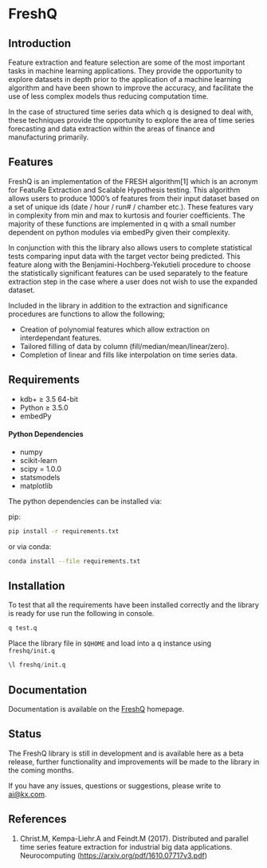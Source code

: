 # FreshQ
## Introduction
Feature extraction and feature selection are some of the most important tasks in machine learning applications. They provide the opportunity to explore datasets in depth prior to the application of a machine learning algorithm and have been shown to improve the accuracy, and facilitate the use of less complex models thus reducing computation time.

In the case of structured time series data which q is designed to deal with, these techniques provide the opportunity to explore the area of time series forecasting and data extraction within the areas of finance and manufacturing primarily.

## Features

FreshQ is an implementation of the FRESH algorithm[1] which is an acronym for FeatuRe Extraction and Scalable Hypothesis testing. This algorithm allows users to produce 1000’s of features from their input dataset based on a set of unique ids (date / hour / run# / chamber etc.). These features vary in complexity from min and max to kurtosis and  fourier coefficients. The majority of these functions are implemented in q with a small number dependent on python modules via embedPy given their complexity.

In conjunction with this the library also allows users to complete statistical tests comparing input data with the target vector being predicted. This feature along with the Benjamini-Hochberg-Yekutieli procedure to choose the statistically significant features can be used separately to the feature extraction step in the case where a user does not wish to use the expanded dataset.

Included in the library in addition to the extraction and significance procedures are functions to allow the following;
- Creation of polynomial features which allow extraction on interdependant features.
- Tailored filling of data by column (fill/median/mean/linear/zero).
- Completion of linear and fills like interpolation on time series data. 

## Requirements

- kdb+ ≥ 3.5 64-bit
- Python ≥ 3.5.0
- embedPy

#### Python Dependencies
- numpy
- scikit-learn
- scipy = 1.0.0
- statsmodels
- matplotlib

The python dependencies can be installed via:

pip:
```bash
pip install -r requirements.txt
```

or via conda:
```bash
conda install --file requirements.txt
```

## Installation
To test that all the requirements have been installed correctly and the library is ready for use run the following in console.

```bash
q test.q
```

Place the library file in `$QHOME` and load into a q instance using `freshq/init.q`
```q
\l freshq/init.q
```

## Documentation

Documentation is available on the [FreshQ](https://code.kx.com/q/ml/freshq/) homepage.

## Status
  
The FreshQ library is still in development and is available here as a beta release, further functionality and improvements will be made to the library in the coming months.

If you have any issues, questions or suggestions, please write to ai@kx.com.

## References

1. Christ.M, Kempa-Liehr.A and Feindt.M (2017). Distributed and parallel time series feature extraction for industrial big data applications. Neurocomputing (https://arxiv.org/pdf/1610.07717v3.pdf)
